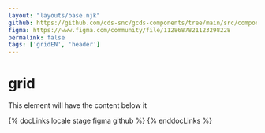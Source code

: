 ```yaml
---
layout: "layouts/base.njk"
github: https://github.com/cds-snc/gcds-components/tree/main/src/components/gcds-grid
figma: https://www.figma.com/community/file/1128687821123298228
permalink: false
tags: ['gridEN', 'header']
---
```


# grid

This element will have the content below it

{% docLinks locale stage figma github %}
{% enddocLinks %}
